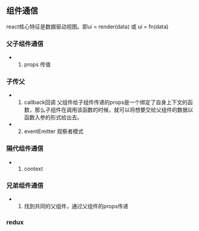 ## 组件通信
react核心特征是数据驱动视图。即ui = render(data) 或 ui =  fn(data)
### 父子组件通信
- 1. props 传值

### 子传父
- 1. callback回调 
父组件给子组件传递的props是一个绑定了自身上下文的函数，那么子组件在调用该函数的时候，就可以将想要交给父组件的数据以函数入参的形式给出去。
- 2. eventEmitter 观察者模式

### 隔代组件通信
- 1. context


### 兄弟组件通信
- 1. 找到共同的父组件，通过父组件的props传递


### redux


